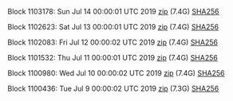 Block 1103178: Sun Jul 14 00:00:01 UTC 2019 [zip](https://dash-bootstrap.ams3.digitaloceanspaces.com/mainnet/2019-07-14/bootstrap.dat.zip) (7.4G) [SHA256](https://dash-bootstrap.ams3.digitaloceanspaces.com/mainnet/2019-07-14/sha256.txt)

Block 1102623: Sat Jul 13 00:00:01 UTC 2019 [zip](https://dash-bootstrap.ams3.digitaloceanspaces.com/mainnet/2019-07-13/bootstrap.dat.zip) (7.4G) [SHA256](https://dash-bootstrap.ams3.digitaloceanspaces.com/mainnet/2019-07-13/sha256.txt)

Block 1102083: Fri Jul 12 00:00:02 UTC 2019 [zip](https://dash-bootstrap.ams3.digitaloceanspaces.com/mainnet/2019-07-12/bootstrap.dat.zip) (7.4G) [SHA256](https://dash-bootstrap.ams3.digitaloceanspaces.com/mainnet/2019-07-12/sha256.txt)

Block 1101532: Thu Jul 11 00:00:01 UTC 2019 [zip](https://dash-bootstrap.ams3.digitaloceanspaces.com/mainnet/2019-07-11/bootstrap.dat.zip) (7.4G) [SHA256](https://dash-bootstrap.ams3.digitaloceanspaces.com/mainnet/2019-07-11/sha256.txt)

Block 1100980: Wed Jul 10 00:00:02 UTC 2019 [zip](https://dash-bootstrap.ams3.digitaloceanspaces.com/mainnet/2019-07-10/bootstrap.dat.zip) (7.4G) [SHA256](https://dash-bootstrap.ams3.digitaloceanspaces.com/mainnet/2019-07-10/sha256.txt)

Block 1100436: Tue Jul  9 00:00:02 UTC 2019 [zip](https://dash-bootstrap.ams3.digitaloceanspaces.com/mainnet/2019-07-09/bootstrap.dat.zip) (7.3G) [SHA256](https://dash-bootstrap.ams3.digitaloceanspaces.com/mainnet/2019-07-09/sha256.txt)
